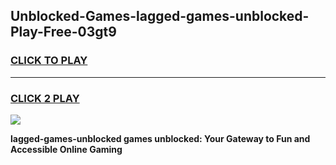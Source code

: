 
## Unblocked-Games-lagged-games-unblocked-Play-Free-03gt9
<h3>
<a href="https://premium76.site?title=lagged-games-unblocked&ref=10A">CLICK TO PLAY</a></h3>
<hr>

<h3>
<a href="https://premium76.site?title=lagged-games-unblocked&ref=10A">CLICK 2 PLAY</a>
  
</h3>

<a href="https://premium76.site?title=lagged-games-unblocked&ref=10A"><img src="https://clearcache.store/games.png"></a>


**lagged-games-unblocked games unblocked: Your Gateway to Fun and Accessible Online Gaming**
